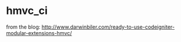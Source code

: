 hmvc_ci
=======
from the blog:
http://www.darwinbiler.com/ready-to-use-codeigniter-modular-extensions-hmvc/
